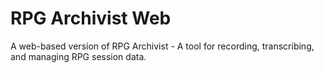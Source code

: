 # RPG Archivist Web

A web-based version of RPG Archivist - A tool for recording, transcribing, and managing RPG session data.
